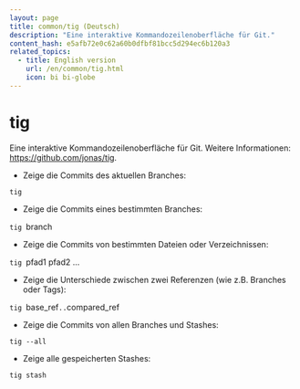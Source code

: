 ```yaml
---
layout: page
title: common/tig (Deutsch)
description: "Eine interaktive Kommandozeilenoberfläche für Git."
content_hash: e5afb72e0c62a60b0dfbf81bcc5d294ec6b120a3
related_topics:
  - title: English version
    url: /en/common/tig.html
    icon: bi bi-globe
---
```

# tig

Eine interaktive Kommandozeilenoberfläche für Git.
Weitere Informationen: <https://github.com/jonas/tig>.

- Zeige die Commits des aktuellen Branches:

`tig`

- Zeige die Commits eines bestimmten Branches:

`tig `<span class="tldr-var badge badge-pill bg-dark-lm bg-white-dm text-white-lm text-dark-dm font-weight-bold">branch</span>

- Zeige die Commits von bestimmten Dateien oder Verzeichnissen:

`tig `<span class="tldr-var badge badge-pill bg-dark-lm bg-white-dm text-white-lm text-dark-dm font-weight-bold">pfad1 pfad2 ...</span>

- Zeige die Unterschiede zwischen zwei Referenzen (wie z.B. Branches oder Tags):

`tig `<span class="tldr-var badge badge-pill bg-dark-lm bg-white-dm text-white-lm text-dark-dm font-weight-bold">base_ref</span>`..`<span class="tldr-var badge badge-pill bg-dark-lm bg-white-dm text-white-lm text-dark-dm font-weight-bold">compared_ref</span>

- Zeige die Commits von allen Branches und Stashes:

`tig --all`

- Zeige alle gespeicherten Stashes:

`tig stash`
